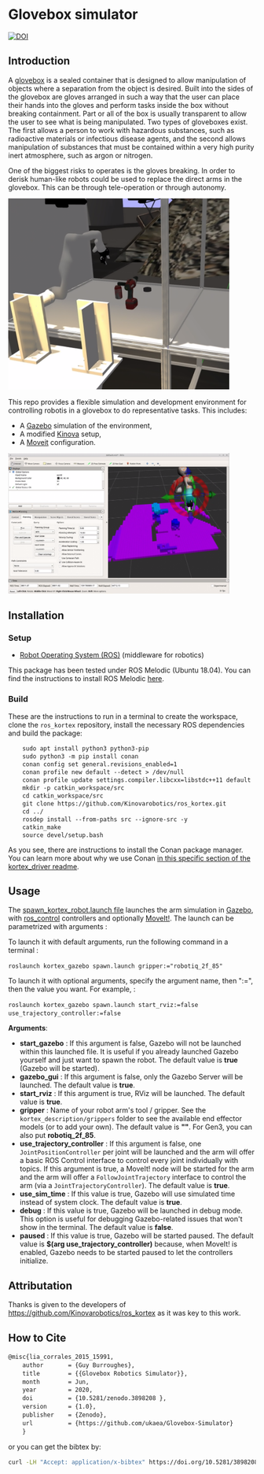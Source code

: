 # Glovebox simulator


[![DOI](https://zenodo.org/badge/270940490.svg)](https://zenodo.org/badge/latestdoi/270940490)


## Introduction

A [glovebox](https://en.wikipedia.org/wiki/Glovebox) is a sealed container that is designed to allow manipulation of objects where a separation from the object is desired. Built into the sides of the glovebox are gloves arranged in such a way that the user can place their hands into the gloves and perform tasks inside the box without breaking containment. Part or all of the box is usually transparent to allow the user to see what is being manipulated. Two types of gloveboxes exist. The first allows a person to work with hazardous substances, such as radioactive materials or infectious disease agents, and the second allows manipulation of substances that must be contained within a very high purity inert atmosphere, such as argon or nitrogen. 

One of the biggest risks to operates is the gloves breaking. In order to derisk human-like robots could be used to replace the direct arms in the glovebox.
This can be through tele-operation or through autonomy.

<img src="doc/gazebo.PNG"  width="450" >

This repo provides a flexible simulation and development environment for controlling robotis in a glovebox to do representative tasks.
This includes:
* A [Gazebo](http://gazebosim.org/) simulation of the environment,
* A modified [Kinova](https://github.com/Kinovarobotics/ros_kortex) setup,
* A [Moveit](https://moveit.ros.org/) configuration.

<img src="doc/rviz.PNG"  width="450" >

## Installation

### Setup

- [Robot Operating System (ROS)](http://wiki.ros.org) (middleware for robotics)

This package has been tested under ROS Melodic (Ubuntu 18.04).
You can find the instructions to install ROS Melodic [here](http://wiki.ros.org/melodic/Installation/Ubuntu).


### Build

These are the instructions to run in a terminal to create the workspace, clone the `ros_kortex` repository, install the necessary ROS dependencies and build the package:

        sudo apt install python3 python3-pip
        sudo python3 -m pip install conan
        conan config set general.revisions_enabled=1
        conan profile new default --detect > /dev/null
        conan profile update settings.compiler.libcxx=libstdc++11 default
        mkdir -p catkin_workspace/src
        cd catkin_workspace/src
        git clone https://github.com/Kinovarobotics/ros_kortex.git
        cd ../
        rosdep install --from-paths src --ignore-src -y
        catkin_make
        source devel/setup.bash

As you see, there are instructions to install the Conan package manager. You can learn more about why we use Conan [in this specific section of the kortex_driver readme](kortex_driver/readme.md#conan).

## Usage

The [spawn_kortex_robot.launch file](launch/spawn_kortex_robot.launch) launches the arm simulation in [Gazebo](http://gazebosim.org), with [ros_control](http://wiki.ros.org/ros_control) controllers and optionally [MoveIt!](https://moveit.ros.org/).
The launch can be parametrized with arguments : 

To launch it with default arguments, run the following command in a terminal : 

`roslaunch kortex_gazebo spawn.launch gripper:="robotiq_2f_85"`

To launch it with optional arguments, specify the argument name, then ":=", then the value you want. For example, : 

`roslaunch kortex_gazebo spawn.launch start_rviz:=false use_trajectory_controller:=false`

**Arguments**:
- **start_gazebo** : If this argument is false, Gazebo will not be launched within this launched file. It is useful if you already launched Gazebo yourself and just want to spawn the robot. The default value is **true** (Gazebo will be started).
- **gazebo_gui** : If this argument is false, only the Gazebo Server will be launched. The default value is **true**.
- **start_rviz** : If this argument is true, RViz will be launched. The default value is **true**.
- **gripper** : Name of your robot arm's tool / gripper. See the `kortex_description/grippers` folder to see the available end effector models (or to add your own). The default value is **""**. For Gen3, you can also put **robotiq_2f_85**. 
- **use_trajectory_controller** : If this argument is false, one `JointPositionController` per joint will be launched and the arm will offer a basic ROS Control interface to control every joint individually with topics. If this argument is true, a MoveIt! node will be started for the arm and the arm will offer a `FollowJointTrajectory` interface to control the arm (via a `JointTrajectoryController`). The default value is **true**.
- **use_sim_time** : If this value is true, Gazebo will use simulated time instead of system clock. The default value is **true**.
- **debug** : If this value is true, Gazebo will be launched in debug mode. This option is useful for debugging Gazebo-related issues that won't show in the terminal. The default value is **false**.
- **paused** : If this value is true, Gazebo will be started paused. The default value is **$(arg use_trajectory_controller)** because, when MoveIt! is enabled, Gazebo needs to be started paused to let the controllers initialize.


## Attributation

Thanks is given to the developers of https://github.com/Kinovarobotics/ros_kortex as it was key to this work.

## How to Cite

```latex
@misc{lia_corrales_2015_15991,
    author       = {Guy Burroughes},
    title        = {{Glovebox Robotics Simulator}},
    month        = Jun,
    year         = 2020,
    doi          = {10.5281/zenodo.3898208 },
    version      = {1.0},
    publisher    = {Zenodo},
    url          = {https://github.com/ukaea/Glovebox-Simulator}
    }
```
or you can get the bibtex by:
```bash
curl -LH "Accept: application/x-bibtex" https://doi.org/10.5281/3898208
```
